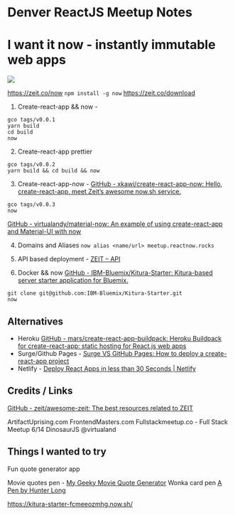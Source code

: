 # Denver ReactJS Meetup Notes

# I want it **now** - instantly immutable web apps
![](http://gph.is/1I7oTwv)


https://zeit.co/now
`npm install -g now`
https://zeit.co/download

1. Create-react-app && now -
```
gco tags/v0.0.1
yarn build
cd build
now
```

2. Create-react-app prettier
```
gco tags/v0.0.2
yarn build && cd build && now
```

3. Create-react-app-now - [GitHub - xkawi/create-react-app-now: Hello, create-react-app, meet Zeit’s awesome now.sh service.](https://github.com/xkawi/create-react-app-now)
```
gco tags/v0.0.3
now
```

[GitHub - virtualandy/material-now: An example of using create-react-app and Material-UI with now](https://github.com/virtualandy/material-now)

4. Domains and Aliases
`now alias <name/url> meetup.reactnow.rocks`

5. API based deployment - [ZEIT – API](https://zeit.co/api)

6. Docker && now
 [GitHub - IBM-Bluemix/Kitura-Starter: Kitura-based server starter application for Bluemix.](https://github.com/IBM-Bluemix/Kitura-Starter)
 
 ```
git clone git@github.com:IBM-Bluemix/Kitura-Starter.git
now
```

## Alternatives
* Heroku [GitHub - mars/create-react-app-buildpack: Heroku Buildpack for create-react-app: static hosting for React.js web apps](https://github.com/mars/create-react-app-buildpack)
* Surge/Github Pages - [Surge VS GitHub Pages: How to deploy a create-react-app project](https://medium.freecodecamp.com/surge-vs-github-pages-deploying-a-create-react-app-project-c0ecbf317089)
* Netlify - [Deploy React Apps in less than 30 Seconds | Netlify](https://www.netlify.com/blog/2016/07/22/deploy-react-apps-in-less-than-30-seconds/)

## Credits / Links
[GitHub - zeit/awesome-zeit: The best resources related to ZEIT](https://github.com/zeit/awesome-zeit)


ArtifactUprising.com
FrontendMasters.com
Fullstackmeetup.co - Full Stack Meetup 6/14
DinosaurJS
@virtualand

## Things I wanted to try
Fun quote generator app

Movie quotes pen - [My Geeky Movie Quote Generator](http://codepen.io/Ngoldberg/pen/JYYRmX)
Wonka card pen [A Pen by  Hunter Long](http://codepen.io/hunterlong/pen/fcFbu)


https://kitura-starter-fcmeeozmhg.now.sh/
